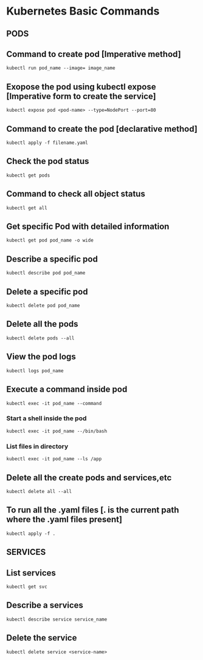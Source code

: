 # Kubernetes Basic Commands


## PODS

## Command to create pod [Imperative method]
````
kubectl run pod_name --image= image_name
````
## Exopose the pod using kubectl expose [Imperative form to create the service]
````
kubectl expose pod <pod-name> --type=NodePort --port=80
````
## Command to create the pod [declarative method]
````
kubectl apply -f filename.yaml
````
## Check the pod status
````
kubectl get pods
````
## Command to check all object status
````
kubectl get all
````
## Get specific Pod with detailed information 
````
kubectl get pod pod_name -o wide 
````
## Describe a specific pod
````
kubectl describe pod pod_name
````
## Delete a specific pod
````
kubectl delete pod pod_name
````
## Delete all the pods
````
kubectl delete pods --all
````
## View the pod logs
````
kubectl logs pod_name
````
## Execute a command inside pod 
````
kubectl exec -it pod_name --command
````
### Start a shell inside the pod
````
kubectl exec -it pod_name --/bin/bash
````
### List files in directory
````
kubectl exec -it pod_name --ls /app
````
## Delete all the create pods and services,etc
````
kubectl delete all --all
````
## To run all the .yaml files [. is the current path where the .yaml files present]
````
kubectl apply -f .
````
## SERVICES

## List services
````
kubectl get svc
````
## Describe a services
````
kubectl describe service service_name
````
## Delete the service
````
kubectl delete service <service-name>
````





